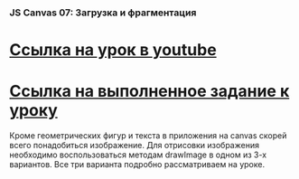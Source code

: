 ### JS Canvas 07: Загрузка и фрагментация ###
[Ссылка на урок в youtube](https://www.youtube.com/watch?v=MRs4WR_5ZtM&t=17s)
==============================================================
[Ссылка на выполненное задание к уроку](https://evgenprushk.github.io/lessons/JS_Canvas_07_Loading_and_Fragmentation/)
=============================================================
Кроме геометрических фигур и текста в приложения на canvas скорей всего понадобиться изображение. Для отрисовки изображения необходимо воспользоваться методам drawImage в одном из 3-х вариантов. Все три варианта подробно рассматриваем на уроке.